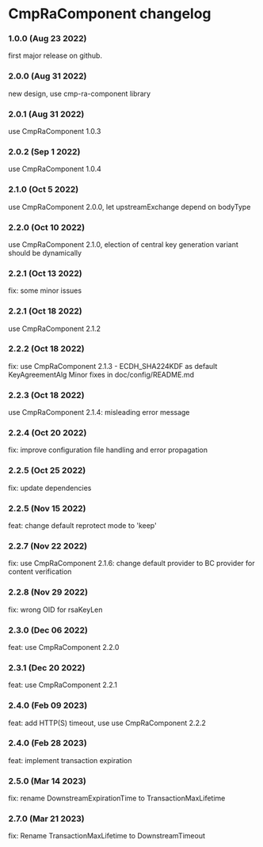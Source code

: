 # CmpRaComponent changelog

### 1.0.0 (Aug 23 2022)

first major release on github.

### 2.0.0 (Aug 31 2022)

new design, use cmp-ra-component library

### 2.0.1 (Aug 31 2022)

use CmpRaComponent 1.0.3

### 2.0.2 (Sep 1 2022)

use CmpRaComponent 1.0.4

### 2.1.0 (Oct 5 2022)

use CmpRaComponent 2.0.0, let upstreamExchange depend on bodyType

### 2.2.0 (Oct 10 2022)

use CmpRaComponent 2.1.0, election of central key generation variant should be dynamically

### 2.2.1 (Oct 13 2022)

fix: some minor issues

### 2.2.1 (Oct 18 2022)

use CmpRaComponent 2.1.2

### 2.2.2 (Oct 18 2022)

fix: use CmpRaComponent 2.1.3 - ECDH_SHA224KDF as default KeyAgreementAlg
     Minor fixes in doc/config/README.md

### 2.2.3 (Oct 18 2022)

use CmpRaComponent 2.1.4: misleading error message

### 2.2.4 (Oct 20 2022)

fix: improve configuration file handling and error propagation

### 2.2.5 (Oct 25 2022)

fix: update dependencies

### 2.2.5 (Nov 15 2022)

feat: change default reprotect mode to 'keep'

### 2.2.7 (Nov 22 2022)

fix: use CmpRaComponent 2.1.6: change default provider to BC provider for content verification

### 2.2.8 (Nov 29 2022)

fix: wrong OID for rsaKeyLen

### 2.3.0 (Dec 06 2022)

feat: use CmpRaComponent 2.2.0

### 2.3.1 (Dec 20 2022)

feat: use CmpRaComponent 2.2.1

### 2.4.0 (Feb 09 2023)

feat: add HTTP(S) timeout, use use CmpRaComponent 2.2.2

### 2.4.0 (Feb 28 2023)

feat: implement transaction expiration

### 2.5.0 (Mar 14 2023)

fix: rename DownstreamExpirationTime to TransactionMaxLifetime

### 2.7.0 (Mar 21 2023)

fix: Rename TransactionMaxLifetime to DownstreamTimeout
